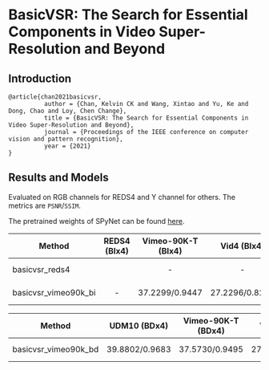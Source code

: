 # BasicVSR: The Search for Essential Components in Video Super-Resolution and Beyond

## Introduction

```
@article{chan2021basicvsr,
          author = {Chan, Kelvin CK and Wang, Xintao and Yu, Ke and Dong, Chao and Loy, Chen Change},
          title = {BasicVSR: The Search for Essential Components in Video Super-Resolution and Beyond},
          journal = {Proceedings of the IEEE conference on computer vision and pattern recognition},
          year = {2021}
}
```

## Results and Models

Evaluated on RGB channels for REDS4 and Y channel for others. The metrics are `PSNR`/`SSIM`.

The pretrained weights of SPyNet can be found [here]().


| Method               | REDS4 (BIx4) | Vimeo-90K-T (BIx4) |   Vid4 (BIx4)  |   Download   |
|----------------------|:------------:|:------------------:|:--------------:|:------------:|
| basicvsr_reds4       |              |          -         |        -       | model \| log |
| basicvsr_vimeo90k_bi |       -      |   37.2299/0.9447   | 27.2296/0.8227 | model \| log |


| Method               |  UDM10 (BDx4)  | Vimeo-90K-T (BDx4) |   Vid4 (BDx4)  |   Download   |
|----------------------|:--------------:|:------------------:|:--------------:|:------------:|
| basicvsr_vimeo90k_bd | 39.8802/0.9683 |   37.5730/0.9495   | 27.9278/0.8537 | model \| log |
